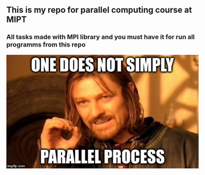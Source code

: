 ## This is my repo for parallel computing course at MIPT
### All tasks made with MPI library and you must have it for run all programms from this repo
![](pics/mainPic.jpg)
